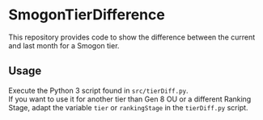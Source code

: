 # SmogonTierDifference
This repository provides code to show the difference between the current and last month for a Smogon tier.

## Usage

Execute the Python 3 script found in `src/tierDiff.py`.   
If you want to use it for another tier than Gen 8 OU or a different Ranking Stage, adapt the variable `tier` or `rankingStage` in the `tierDiff.py` script.